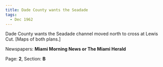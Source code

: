 ```yaml
---  
title: Dade County wants the Seadade  
tags:  
  - Dec 1962  
---  
```

  
Dade County wants the Seadade channel moved north to cross at Lewis Cut. [Maps of both plans.]  
  
Newspapers: **Miami Morning News or The Miami Herald**  
  
Page: **2**, Section: **B** 
